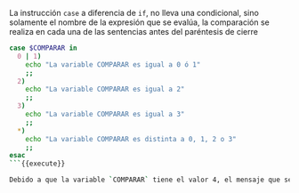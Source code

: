 La instrucción `case` a diferencia de `if`, no lleva una condicional, sino solamente el nombre de la expresión que se evalúa, la comparación se realiza en cada una de las sentencias antes del paréntesis de cierre

```bash
case $COMPARAR in
  0 | 1)
    echo "La variable COMPARAR es igual a 0 ó 1"
    ;;
  2)
    echo "La variable COMPARAR es igual a 2"
    ;;
  3)
    echo "La variable COMPARAR es igual a 3"
    ;;
  *)
    echo "La variable COMPARAR es distinta a 0, 1, 2 o 3"
    ;;
esac
```{{execute}}

Debido a que la variable `COMPARAR` tiene el valor 4, el mensaje que se muestra es: `La variable COMPARAR es distinta a 1, 2 o 3`, ya que el bloque con \* fue el que se ejecutó, al cambiar el valor de la variable `COMPARAR`, se pueden obtener distintos resultados según los valores a comparar
